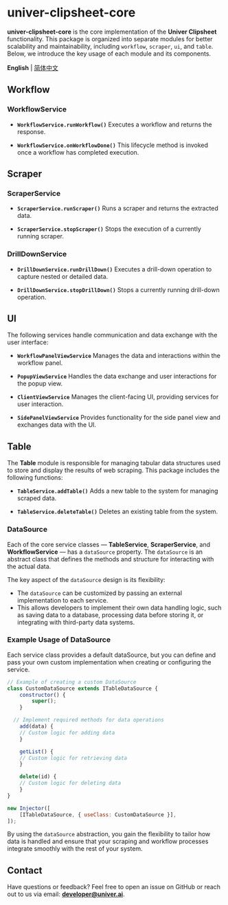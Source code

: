 # **univer-clipsheet-core**

**univer-clipsheet-core** is the core implementation of the **Univer Clipsheet** functionality. This package is organized into separate modules for better scalability and maintainability, including `workflow`, `scraper`, `ui`, and `table`. Below, we introduce the key usage of each module and its components.

**English** | [简体中文](./README-zh.md)

## **Workflow**

### **WorkflowService**

- **`WorkflowService.runWorkflow()`**
  Executes a workflow and returns the response.

- **`WorkflowService.onWorkflowDone()`**
  This lifecycle method is invoked once a workflow has completed execution.

## **Scraper**

### **ScraperService**

- **`ScraperService.runScraper()`**
  Runs a scraper and returns the extracted data.

- **`ScraperService.stopScraper()`**
  Stops the execution of a currently running scraper.

### **DrillDownService**

- **`DrillDownService.runDrillDown()`**
  Executes a drill-down operation to capture nested or detailed data.

- **`DrillDownService.stopDrillDown()`**
  Stops a currently running drill-down operation.

## **UI**

The following services handle communication and data exchange with the user interface:

- **`WorkflowPanelViewService`**
  Manages the data and interactions within the workflow panel.

- **`PopupViewService`**
  Handles the data exchange and user interactions for the popup view.

- **`ClientViewService`**
  Manages the client-facing UI, providing services for user interaction.

- **`SidePanelViewService`**
  Provides functionality for the side panel view and exchanges data with the UI.

## **Table**

The **Table** module is responsible for managing tabular data structures used to store and display the results of web scraping. This package includes the following functions:

- **`TableService.addTable()`**
  Adds a new table to the system for managing scraped data.

- **`TableService.deleteTable()`**
  Deletes an existing table from the system.

### **DataSource**

Each of the core service classes — **TableService**, **ScraperService**, and **WorkflowService** — has a `dataSource` property. The `dataSource` is an abstract class that defines the methods and structure for interacting with the actual data.

The key aspect of the `dataSource` design is its flexibility:

- The `dataSource` can be customized by passing an external implementation to each service.
- This allows developers to implement their own data handling logic, such as saving data to a database, processing data before storing it, or integrating with third-party data systems.

### Example Usage of DataSource

Each service class provides a default dataSource, but you can define and pass your own custom implementation when creating or configuring the service.

```javascript
// Example of creating a custom DataSource
class CustomDataSource extends ITableDataSource {
    constructor() {
        super();
    }

  // Implement required methods for data operations
    add(data) {
    // Custom logic for adding data
    }

    getList() {
    // Custom logic for retrieving data
    }

    delete(id) {
    // Custom logic for deleting data
    }
}

new Injector([
    [ITableDataSource, { useClass: CustomDataSource }],
]);

```

By using the `dataSource` abstraction, you gain the flexibility to tailor how data is handled and ensure that your scraping and workflow processes integrate smoothly with the rest of your system.

## Contact

Have questions or feedback?
Feel free to open an issue on GitHub or reach out to us via email: **[developer@univer.ai](mailto:developer@univer.ai)**.
